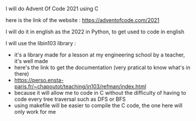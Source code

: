 I will do Advent Of Code 2021 using C 

here is the link of the website : https://adventofcode.com/2021

I will do it in english as the 2022 in Python, to get used to code in english 

I will use the libin103 library : 
- it's a library made for a lesson at my engineering school by a teacher, it's well made  
- here's the link to get the documentation (very pratical to know what's in there)
- https://perso.ensta-paris.fr/~chapoutot/teaching/in103/refman/index.html
- because it will allow me to code in C without the difficulty of having to code every tree traversal such as DFS or BFS
- using makefile will be easier to compile the C code, the one here will only work for me